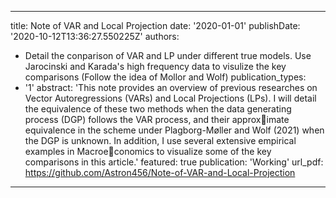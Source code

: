 

---
title: Note of VAR and Local Projection
date: '2020-01-01'
publishDate: '2020-10-12T13:36:27.550225Z'
authors:
- Detail the conparison of VAR and LP under different true models. Use Jarocinski and Karada's high frequency data to visulize the key comparisons (Follow the idea of Mollor and Wolf)
publication_types:
- '1'
abstract: 'This note provides an overview of previous researches on Vector Autoregressions
(VARs) and Local Projections (LPs). I will detail the equivalence of these two methods
when the data generating process (DGP) follows the VAR process, and their approximate equivalence in the scheme under Plagborg-Møller and Wolf (2021) when the
DGP is unknown. In addition, I use several extensive empirical examples in Macroeconomics to visualize some of the key comparisons in this article.'
featured: true
publication: 'Working'
url_pdf: https://github.com/Astron456/Note-of-VAR-and-Local-Projection
---
